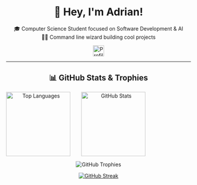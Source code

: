 <div align="center">
  <h1>👋 Hey, I'm <strong>Adrian</strong>!</h1>

  🎓 Computer Science Student focused on Software Development & AI<br />
  🧙‍♂️ Command line wizard building cool projects

  <img src="https://komarev.com/ghpvc/?username=AdrianMosnegutu&style=for-the-badge&color=blue&abbreviated=true" alt="Profile views" height="30"/>
</div>

---

<div align="center">
  <h2>📊 GitHub Stats & Trophies</h2>
  <div style="display: flex; justify-content: left; gap: 30px; flex-wrap: wrap;">
    <img 
      src="https://github-readme-stats.vercel.app/api/top-langs/?username=AdrianMosnegutu&layout=compact&theme=nord&hide_border=true" 
      alt="Top Languages" 
      height="175" 
    />
    <img 
      src="https://github-readme-stats.vercel.app/api?username=AdrianMosnegutu&show_icons=true&theme=nord&hide_border=true" 
      alt="GitHub Stats" 
      height="175" 
    />
  </div>

  <img 
    src="https://github-profile-trophy.vercel.app/?username=AdrianMosnegutu&column=4&theme=nord&no-frame=true&margin-w=5&margin-h=5&title=-Trophies,-Followers,-Reviews" 
    alt="GitHub Trophies" 
  />

  <a href="https://git.io/streak-stats"><img src="https://streak-stats.demolab.com?user=AdrianMosnegutu&theme=nord&hide_border=true&border_radius=5&date_format=j%20M%5B%20Y%5D&card_width=600&card_height=225" alt="GitHub Streak" /></a>
</div>
